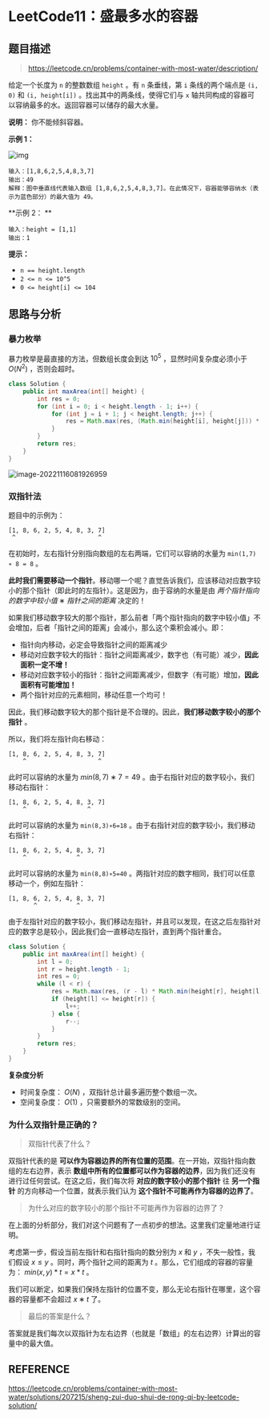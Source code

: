 # LeetCode11：盛最多水的容器

## 题目描述

> https://leetcode.cn/problems/container-with-most-water/description/

给定一个长度为 `n` 的整数数组 `height` 。有 `n` 条垂线，第 `i` 条线的两个端点是 `(i, 0)` 和 `(i, height[i])` 。找出其中的两条线，使得它们与 `x` 轴共同构成的容器可以容纳最多的水。返回容器可以储存的最大水量。

**说明：** 你不能倾斜容器。

**示例 1：** 

![img](https://tva1.sinaimg.cn/large/008vxvgGgy1h86nlo9qe2j30m90ant8v.jpg)

```
输入：[1,8,6,2,5,4,8,3,7]
输出：49 
解释：图中垂直线代表输入数组 [1,8,6,2,5,4,8,3,7]。在此情况下，容器能够容纳水（表示为蓝色部分）的最大值为 49。
```

**示例 2： ** 

```
输入：height = [1,1]
输出：1 
```

**提示：** 

- `n == height.length` 
- `2 <= n <= 10^5 ` 
- `0 <= height[i] <= 104` 

## 思路与分析

### 暴力枚举

暴力枚举是最直接的方法，但数组长度会到达 $10^5$ ，显然时间复杂度必须小于 $O(N^2)$ ，否则会超时。

```java
class Solution {
    public int maxArea(int[] height) {
        int res = 0;
        for (int i = 0; i < height.length - 1; i++) {
            for (int j = i + 1; j < height.length; j++) {
                res = Math.max(res, (Math.min(height[i], height[j])) * (j - i));
            }
        }
        return res;
    }
}
```

![image-20221116081926959](https://tva1.sinaimg.cn/large/008vxvgGgy1h86nnzlt6kj30nh062wfp.jpg)

### 双指针法

题目中的示例为：

```
[1, 8, 6, 2, 5, 4, 8, 3, 7]
 ^                       ^
```

在初始时，左右指针分别指向数组的左右两端，它们可以容纳的水量为 `min⁡(1,7) ∗ 8 = 8` 。

**此时我们需要移动一个指针**。移动哪一个呢？直觉告诉我们，应该移动对应数字较小的那个指针（即此时的左指针）。这是因为，由于容纳的水量是由 $两个指针指向的数字中较小值∗指针之间的距离$ 决定的！

如果我们移动数字较大的那个指针，那么前者「两个指针指向的数字中较小值」不会增加，后者「指针之间的距离」会减小，那么这个乘积会减小。即：

- 指针向内移动，必定会导致指针之间的距离减少
- 移动对应数字较大的指针：指针之间距离减少，数字也（有可能）减少，**因此面积一定不增！** 
- 移动对应数字较小的指针：指针之间距离减少，但数字（有可能）增加，**因此面积有可能增加！** 
- 两个指针对应的元素相同，移动任意一个均可！

因此，我们移动数字较大的那个指针是不合理的。因此，**我们移动数字较小的那个指针** 。

所以，我们将左指针向右移动：

```
[1, 8, 6, 2, 5, 4, 8, 3, 7]
    ^                    ^
```

此时可以容纳的水量为 $min⁡(8,7)∗7=49$ 。由于右指针对应的数字较小，我们移动右指针：

```
[1, 8, 6, 2, 5, 4, 8, 3, 7]
    ^                 ^
```

此时可以容纳的水量为 `min⁡(8,3)∗6=18` 。由于右指针对应的数字较小，我们移动右指针：

```
[1, 8, 6, 2, 5, 4, 8, 3, 7]
    ^              ^
```

此时可以容纳的水量为 `min⁡(8,8)∗5=40` 。两指针对应的数字相同，我们可以任意移动一个，例如左指针：

```
[1, 8, 6, 2, 5, 4, 8, 3, 7]
       ^           ^
```

由于左指针对应的数字较小，我们移动左指针，并且可以发现，在这之后左指针对应的数字总是较小，因此我们会一直移动左指针，直到两个指针重合。

```java
class Solution {
    public int maxArea(int[] height) {
        int l = 0;
        int r = height.length - 1;
        int res = 0;
        while (l < r) {
            res = Math.max(res, (r - l) * Math.min(height[r], height[l]));
            if (height[l] <= height[r]) {
                l++;
            } else {
                r--;
            }
        }
        return res;
    }
}
```

**复杂度分析** 

- 时间复杂度： $O(N)$ ，双指针总计最多遍历整个数组一次。
- 空间复杂度： $O(1)$ ，只需要额外的常数级别的空间。

### 为什么双指针是正确的？

> 双指针代表了什么？

双指针代表的是 **可以作为容器边界的所有位置的范围**。在一开始，双指针指向数组的左右边界，表示 **数组中所有的位置都可以作为容器的边界**，因为我们还没有进行过任何尝试。在这之后，我们每次将 **对应的数字较小的那个指针** 往 **另一个指针** 的方向移动一个位置，就表示我们认为 **这个指针不可能再作为容器的边界了**。

> 为什么对应的数字较小的那个指针不可能再作为容器的边界了？

在上面的分析部分，我们对这个问题有了一点初步的想法。这里我们定量地进行证明。

考虑第一步，假设当前左指针和右指针指向的数分别为 $x$ 和 $y$ ，不失一般性，我们假设 $x \leq y$ 。同时，两个指针之间的距离为 $t$ 。那么，它们组成的容器的容量为： $min(x,y)*t=x*t$ 。

我们可以断定，如果我们保持左指针的位置不变，那么无论右指针在哪里，这个容器的容量都不会超过 $x∗t$ 了。

> 最后的答案是什么？

答案就是我们每次以双指针为左右边界（也就是「数组」的左右边界）计算出的容量中的最大值。

## REFERENCE

https://leetcode.cn/problems/container-with-most-water/solutions/207215/sheng-zui-duo-shui-de-rong-qi-by-leetcode-solution/
